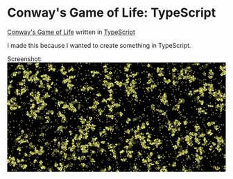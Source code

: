 Conway's Game of Life: TypeScript
=================================

[Conway's Game of Life](https://en.wikipedia.org/wiki/Conway%27s_Game_of_Life) written in [TypeScript](http://www.typescriptlang.org/)

I made this because I wanted to create something in TypeScript.

Screenshot:  
![Image](screenshot.png)
